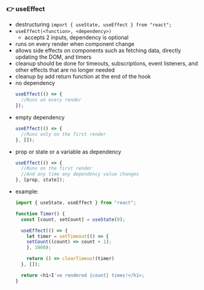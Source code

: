 
### :point_right: useEffect
- destructuring ```import { useState, useEffect } from "react";```
- ```useEffect(<function>, <dependency>)```
    - accepts 2 inputs, dependency is optional
- runs on every render when component change
- allows side effects on components such as fetching data, directly updating the DOM, and timers
- cleanup should be done for timeouts, subscriptions, event listeners, and other effects that are no longer needed
- cleanup by add return function at the end of the hook
- no dependency
  ```javascript
  useEffect(() => {
    //Runs on every render
  });
  ```
- empty dependency
  ```javascript
  useEffect(() => {
    //Runs only on the first render
  }, []);
  ```
- prop or state or a variable as dependency
  ```javascript
  useEffect(() => {
    //Runs on the first render
    //And any time any dependency value changes
  }, [prop, state]);
  ```
- example:
  ```javascript
  import { useState, useEffect } from "react";

  function Timer() {
    const [count, setCount] = useState(0);

    useEffect(() => {
      let timer = setTimeout(() => {
      setCount((count) => count + 1);
      }, 1000);

      return () => clearTimeout(timer)
    }, []);

    return <h1>I've rendered {count} times!</h1>;
  }
  ```